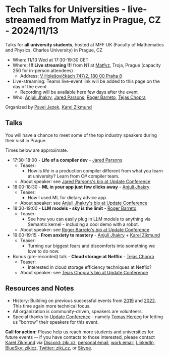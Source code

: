# Tech Talks for Universities - live-streamed from Matfyz in Prague, CZ - 2024/11/13

Talks for **all university students**, hosted at MFF UK (Faculty of Mathematics and Physics, Charles University) in Prague, CZ
- When: 11/13 Wed at 17:30-19:30 CET
- Where: **!!! Live streaming !!!** from N1 at [Matfyz](https://twitter.com/matfyz), Troja, Prague (capacity 250 for in-person attendees)
    - Address: [V Holešovičkách 747/2, 180 00 Praha 8](https://www.mff.cuni.cz/cs/vnitrni-zalezitosti/budovy-a-arealy/troja)
- Live-streaming: Teams live-event link will be added to this page on the day of the event
    -  Recording will be available here few days after the event
- Who: [Anjuli Jhakry](https://www.linkedin.com/in/anjuli-jhakry-1b8169116/), [Jared Parsons](https://www.linkedin.com/in/jaredpar/), [Roger Barreto](https://www.linkedin.com/in/rogerbarreto/), [Tejas Chopra](https://www.linkedin.com/in/chopratejas/)


Organized by [Pavel Jezek](https://www.mff.cuni.cz/en/faculty/organizational-structure/people?hdl=2764), [Karel Zikmund](https://twitter.com/ziki_cz)


## Talks

You will have a chance to meet some of the top industry speakers during their visit in Prague.

Times below are approximate.

- 17:30-18:00 - **Life of a compiler dev** - [Jared Parsons](https://www.linkedin.com/in/jaredpar/)
  - Teaser:
    - How is life in a production compiler different from what you learn at university? Learn from C# compiler team.
  - About speaker: see [Jared Parsons's bio at Update Conference](https://www.updateconference.net/en/2024/speaker/jared-parsons)
- 18:00-18:30 - **ML in your app just few clicks away** - [Anjuli Jhakry](https://www.linkedin.com/in/anjuli-jhakry-1b8169116/)
  - Teaser:
    - How I used ML for dietary advice app.
  - About speaker: see [Anjuli Jhakry's bio at Update Conference](https://www.updateconference.net/en/2024/speaker/anjuli-jhakry)
- 18:30-19:00 - **LLM models - sky is the limit** - [Roger Barreto](https://www.linkedin.com/in/rogerbarreto/)
  - Teaser:
    - See how you can easily plug in LLM models to anything via Semantic kernel - including a cool demo with a robot.
  - About speaker: see [Roger Barreto's bio at Update Conference](https://www.updateconference.net/en/2024/speaker/roger-barreto)
- 19:00-19:15 - **From anxiety to mastery** - [Anjuli Jhakry](https://www.linkedin.com/in/anjuli-jhakry-1b8169116/) + [Karel Zikmund](https://www.linkedin.com/in/karelzikmund/)
  - Teaser:
    - Turning our biggest fears and discomforts into something we love to do now.
- Bonus (pre-recorded) talk - **Cloud storage at Netflix** - [Tejas Chopra](https://www.linkedin.com/in/chopratejas/)
  - Teaser:
    - Interested in cloud storage efficiency techniques at Netflix?
  - About speaker: see [Tejas Chopra's bio at Update Conference](https://www.updateconference.net/en/2024/speaker/tejas-chopra)



## Resources and Notes

- History: Building on previous successful events from [2019](/events/events_2019-11-14_dotNet_Talks_at_Matfyz) and [2022](/events/events_2022-11-10_Tech_Talks_for_Universities). This time again more technical focus.
- All organization is community-driven, speakers are volunteers.
- Special thanks to [Update Conference](https://www.updateconference.net/) - namely [Tomas Herceg](https://www.tomasherceg.com/) for letting us "borrow" their speakers for this event.

**Call for action:** Please help us reach more students and universities for future events -- if you have contacts to those interested, please contact [Karel Zikmund](https://karelz.github.io/) via [Discord: ziki.cz](https://discord.com/), [personal email](mailto:ZikiCZ@hotmail.com), [work email](mailto:karelz@microsoft.com), [LinkedIn](https://www.linkedin.com/in/karelzikmund), [BlueSky: zikicz](https://bsky.app/profile/zikicz.bsky.social), [Twitter: ziki_cz](https://twitter.com/ziki_cz), or [Skype](mailto:ZikiCZ@hotmail.com).
